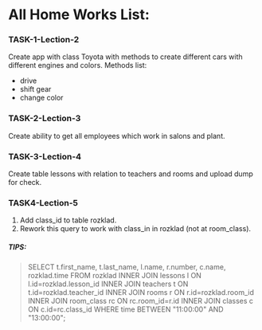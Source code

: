 # All Home Works List:

### TASK-1-Lection-2
Create app with class Toyota with methods to create different cars with different engines and colors.
Methods list:
* drive
* shift gear
* change color

### TASK-2-Lection-3
Create ability to get all employees which work in salons and plant.

### TASK-3-Lection-4
Create table lessons with relation to teachers and rooms and upload dump for check.

### TASK4-Leсtion-5
1) Add class_id to table rozklad.
 2) Rework this query to work with class_in in rozklad (not at room_class).

##### TIPS:
> SELECT t.first_name, t.last_name, l.name, r.number, c.name, rozklad.time FROM rozklad INNER JOIN lessons l ON l.id=rozklad.lesson_id INNER JOIN teachers t ON t.id=rozklad.teacher_id INNER JOIN rooms r ON r.id=rozklad.room_id INNER JOIN room_class rc ON rc.room_id=r.id INNER JOIN classes c ON c.id=rc.class_id WHERE time BETWEEN "11:00:00" AND "13:00:00";
